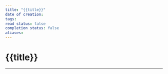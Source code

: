 ```yaml
---
title: "{{title}}"
date of creation: 
tags: 
read status: false
completion status: false
aliases:
---
```

# {{title}}
---

